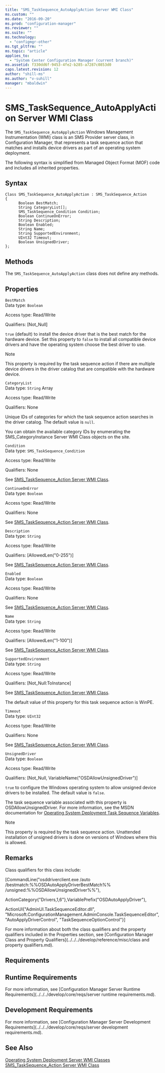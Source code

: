 ```yaml
---
title: "SMS_TaskSequence_AutoApplyAction Server WMI Class"
ms.custom: ""
ms.date: "2016-09-20"
ms.prod: "configuration-manager"
ms.reviewer: ""
ms.suite: ""
ms.technology: 
  - "configmgr-other"
ms.tgt_pltfrm: ""
ms.topic: "article"
applies_to: 
  - "System Center Configuration Manager (current branch)"
ms.assetid: f330dd6f-9453-4fe2-b285-a7287c0853d0
caps.latest.revision: 12
author: "shill-ms"
ms.author: "v-suhill"
manager: "mbaldwin"
---
```

# SMS_TaskSequence_AutoApplyAction Server WMI Class
The `SMS_TaskSequence_AutoApplyAction` Windows Management Instrumentation (WMI) class is an SMS Provider server class, in Configuration Manager, that represents a task sequence action that matches and installs device drivers as part of an operating system deployment.  
  
 The following syntax is simplified from Managed Object Format (MOF) code and includes all inherited properties.  
  
## Syntax  
  
```  
Class SMS_TaskSequence_AutoApplyAction : SMS_TaskSequence_Action  
{  
      Boolean BestMatch;  
      String CategoryList[];  
      SMS_TaskSequence_Condition Condition;  
      Boolean ContinueOnError;  
      String Description;  
      Boolean Enabled;  
      String Name;  
      String SupportedEnvironment;  
      UInt32 Timeout;  
      Boolean UnsignedDriver;  
};  
```  
  
## Methods  
 The `SMS_TaskSequence_AutoApplyAction` class does not define any methods.  
  
## Properties  
 `BestMatch`  
 Data type: `Boolean`  
  
 Access type: Read/Write  
  
 Qualifiers: [Not_Null]  
  
 `true` (default) to install the device driver that is the best match for the hardware device. Set this property to `false` to install all compatible device drivers and have the operating system choose the best driver to use.  
  
> [!NOTE]
>  This property is required by the task sequence action if there are multiple device drivers in the driver catalog that are compatible with the hardware device.  
  
 `CategoryList`  
 Data type: `String` Array  
  
 Access type: Read/Write  
  
 Qualifiers: None  
  
 Unique IDs of categories for which the task sequence action searches in the driver catalog. The default value is `null`.  
  
 You can obtain the available category IDs by enumerating the SMS_CategoryInstance Server WMI Class objects on the site.  
  
 `Condition`  
 Data type: `SMS_TaskSequence_Condition`  
  
 Access type: Read/Write  
  
 Qualifiers: None  
  
 See [SMS_TaskSequence_Action Server WMI Class](../../../develop/reference/osd/sms_tasksequence_action-server-wmi-class.md).  
  
 `ContinueOnError`  
 Data type: `Boolean`  
  
 Access type: Read/Write  
  
 Qualifiers: None  
  
 See [SMS_TaskSequence_Action Server WMI Class](../../../develop/reference/osd/sms_tasksequence_action-server-wmi-class.md).  
  
 `Description`  
 Data type: `String`  
  
 Access type: Read/Write  
  
 Qualifiers: [AllowedLen("0-255")]  
  
 See [SMS_TaskSequence_Action Server WMI Class](../../../develop/reference/osd/sms_tasksequence_action-server-wmi-class.md).  
  
 `Enabled`  
 Data type: `Boolean`  
  
 Access type: Read/Write  
  
 Qualifiers: None  
  
 See [SMS_TaskSequence_Action Server WMI Class](../../../develop/reference/osd/sms_tasksequence_action-server-wmi-class.md).  
  
 `Name`  
 Data type: `String`  
  
 Access type: Read/Write  
  
 Qualifiers: [AllowedLen("1-100")]  
  
 See [SMS_TaskSequence_Action Server WMI Class](../../../develop/reference/osd/sms_tasksequence_action-server-wmi-class.md).  
  
 `SupportedEnvironment`  
 Data type: `String`  
  
 Access type: Read/Write  
  
 Qualifiers: [Not_Null:ToInstance]  
  
 See [SMS_TaskSequence_Action Server WMI Class](../../../develop/reference/osd/sms_tasksequence_action-server-wmi-class.md).  
  
 The default value of this property for this task sequence action is WinPE.  
  
 `Timeout`  
 Data type: `UInt32`  
  
 Access type: Read/Write  
  
 Qualifiers: None  
  
 See [SMS_TaskSequence_Action Server WMI Class](../../../develop/reference/osd/sms_tasksequence_action-server-wmi-class.md).  
  
 `UnsignedDriver`  
 Data type: `Boolean`  
  
 Access type: Read/Write  
  
 Qualifiers: [Not_Null, VariableName("OSDAllowUnsignedDriver")]  
  
 `true` to configure the Windows operating system to allow unsigned device drivers to be installed. The default value is `false`.  
  
 The task sequence variable associated with this property is OSDAllowUnsignedDriver. For more information, see the MSDN documentation for [Operating System Deployment Task Sequence Variables](http://go.microsoft.com/fwlink/?LinkId=100711).  
  
> [!NOTE]
>  This property is required by the task sequence action. Unattended installation of unsigned drivers is done on versions of Windows where this is allowed.  
  
## Remarks  
 Class qualifiers for this class include:  
  
 [CommandLine("osddriverclient.exe /auto /bestmatch:%%OSDAutoApplyDriverBestMatch%% /unsigned:%%OSDAllowUnsignedDriver%%"),  
  
 ActionCategory{"Drivers,1,6"},VariablePrefix("OSDAutoApplyDriver"),  
  
 ActionUI{"AdminUI.TaskSequenceEditor.dll", "Microsoft.ConfigurationManagement.AdminConsole.TaskSequenceEditor", "AutoApplyDriverControl", "TaskSequenceOptionControl"}]  
  
 For more information about both the class qualifiers and the property qualifiers included in the Properties section, see [Configuration Manager Class and Property Qualifiers](../../../develop/reference/misc/class and property qualifiers.md).  
  
## Requirements  
  
## Runtime Requirements  
 For more information, see [Configuration Manager Server Runtime Requirements](../../../develop/core/reqs/server runtime requirements.md).  
  
## Development Requirements  
 For more information, see [Configuration Manager Server Development Requirements](../../../develop/core/reqs/server development requirements.md).  
  
## See Also  
 [Operating System Deployment Server WMI Classes](../../../develop/reference/osd/operating-system-deployment-server-wmi-classes.md)   
 [SMS_TaskSequence_Action Server WMI Class](../../../develop/reference/osd/sms_tasksequence_action-server-wmi-class.md)